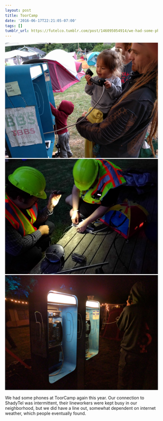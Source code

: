```yaml
---
layout: post
title: ToorCamp
date: '2016-06-17T22:21:05-07:00'
tags: []
tumblr_url: https://futelco.tumblr.com/post/146095054914/we-had-some-phones-at-toorcamp-again-this-year
---
```

 ![](/images/blog/tumblr_o8yc75QYDG1th5ccio2_1280.jpg)  
 ![](/images/blog/tumblr_o8yc75QYDG1th5ccio1_1280.jpg)  
 ![](/images/blog/tumblr_o8yc75QYDG1th5ccio3_1280.jpg)  
  

We had some phones at ToorCamp again this year. Our connection to ShadyTel was intermittent, their lineworkers were kept busy in our neighborhood, but we did have a line out, somewhat dependent on internet weather, which people eventually found.


